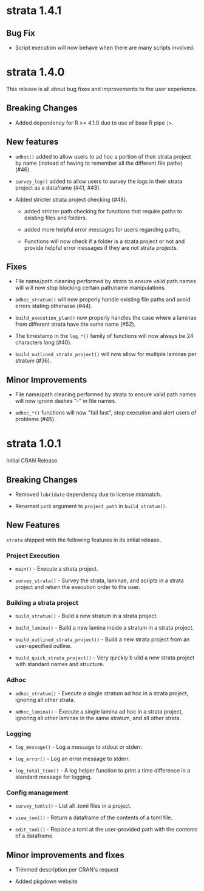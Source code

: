 # strata 1.4.1

## Bug Fix

- Script execution will now behave when there are many scripts involved.

# strata 1.4.0

This release is all about bug fixes and improvements to the user experience.

## Breaking Changes

* Added dependency for R >= 4.1.0 due to use of base R pipe `|>`.

## New features

* `adhoc()` added to allow users to ad hoc a portion of their strata project
by name (instead of having to remember all the different file paths) (#46).

* `survey_log()` added to allow users to survey the logs in their strata project
as a dataframe (#41, #43).

* Added stricter strata project checking (#48).
  
  * added stricter path checking for functions that require paths to existing
files and folders.
  
  * added more helpful error messages for users regarding paths,
  
  * Functions will now check if a folder is a strata project or not and provide
helpful error messages if they are not strata projects.

## Fixes

* File name/path cleaning performed by strata to ensure valid path names will
will now stop blocking certain path/name manipulations.

* `adhoc_stratum()` will now properly handle existing file paths and avoid 
errors stating otherwise (#44).

* `build_execution_plan()` now properly handles the case where a laminae from
different strata have the same name (#52).

* The timestamp in the `log_*()` family of functions will now always be 24
characters long (#40).

* `build_outlined_strata_project()` will now allow for multiple laminae
per stratum (#36).

## Minor Improvements

* File name/path cleaning performed by strata to ensure valid path names will 
now ignore dashes "-" in file names.

* `adhoc_*()` functions will now "fail fast", stop execution and alert users
of problems (#45).

# strata 1.0.1

Initial CRAN Release.

## Breaking Changes

* Removed `lubridate` dependency due to license mismatch.

* Renamed `path` argument to `project_path` in `build_stratum()`.

## New Features

`strata` shipped with the following features in its initial release.

### Project Execution

* `main()` - Execute a strata project.

* `survey_strata()` - Survey the strata, laminae, and scripts in a strata 
project and return the execution order to the user.

### Building a strata project

* `build_stratum()` - Build a new stratum in a strata project.

* `build_lamina()` - Build a new lamina inside a stratum in a strata project.

* `build_outlined_strata_project()` - Build a new strata project from an 
user-specified outline.

* `build_quick_strata_project()` - Very quickly b uild a new strata project with 
standard names and structure.

### Adhoc

* `adhoc_stratum()` - Execute a single stratum ad hoc in a strata project,
ignoring all other strata.

* `adhoc_lamina()` - Execute a single lamina ad hoc in a strata project,
ignoring all other laminae in the same stratum, and all other strata.

### Logging

* `log_message()` - Log a message to stdout or stderr.

* `log_error()` - Log an error message to stderr.

* `log_total_time()` - A log helper function to print a time difference
in a standard message for logging.

### Config management

* `survey_tomls()` - List all .toml files in a project.

* `view_toml()` - Return a dataframe of the contents of a toml file.

* `edit_toml()` - Replace a toml at the user-provided path with the contents of 
a dataframe.


## Minor improvements and fixes

* Trimmed description per CRAN's request

* Added pkgdown website

